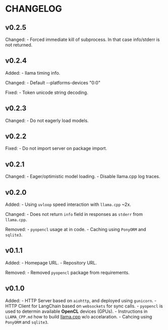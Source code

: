 # CHANGELOG

## v0.2.5

Changed:
    - Forced immediate kill of subprocess. In that case info/stderr is not returned.

## v0.2.4

Added:
    - llama timing info.

Changed:
    - Default --platforms-devices "0:0"

Fixed:
    - Token unicode string decoding.

## v0.2.3

Changed:
    - Do not eagerly load models.

## v0.2.2

Fixed:
    - Do not import server on package import.

## v0.2.1

Changed:
    - Eager/optimistic model loading.
    - Disable llama.cpp log traces.

## v0.2.0

Added:
    - Using `uvloop` speed interaction with `llama.cpp` ~2x.

Changed:
    - Does not return `info` field in responses as `stderr` from `llama.cpp`.

Removed:
    - `pyopencl` usage at in code.
    - Caching using `PonyORM` and `sqlite3`.

## v0.1.1

Added:
    - Homepage URL.
    - Repository URL.

Removed:
    - Removed `pyopencl` package from requirements.

## v0.1.0

Added:
    - HTTP Server based on `aiohttp`, and deployed using `gunicorn`.
    - HTTP Client for LangChain based on `websockets` for sync calls.
    - `pyopencl` is used to determin available **OpenCL** devices (GPUs).
    - Instructions in `LLAMA_CPP.md` how to build [llama.cpp](https://github.com/ggerganov/llama.cpp) w/o accelaration.
    - Cahcing using `PonyORM` and `sqlite3`.
